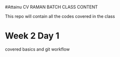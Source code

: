 #Attainu CV RAMAN BATCH CLASS CONTENT

This repo will contain all the codes covered in the class

# Week 2 Day 1
covered basics and git workflow